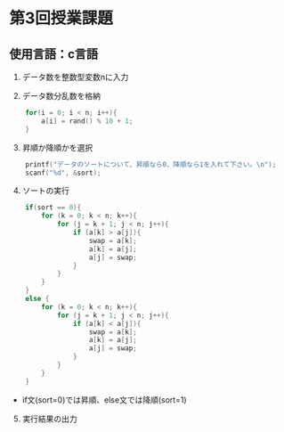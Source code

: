 # 第3回授業課題
## 使用言語：c言語
1. データ数を整数型変数nに入力

2. データ数分乱数を格納
```c
    for(i = 0; i < n; i++){
        a[i] = rand() % 10 + 1;
    }
```

3. 昇順か降順かを選択
```c
    printf("データのソートについて、昇順なら0、降順なら1を入れて下さい。\n");
    scanf("%d", &sort);
```
4. ソートの実行
```c
    if(sort == 0){
        for (k = 0; k < n; k++){
            for (j = k + 1; j < n; j++){
                if (a[k] > a[j]){
                    swap = a[k];
                    a[k] = a[j];
                    a[j] = swap;
                }
            }
        }
    }
    else {
        for (k = 0; k < n; k++){
            for (j = k + 1; j < n; j++){
                if (a[k] < a[j]){
                    swap = a[k];
                    a[k] = a[j];
                    a[j] = swap;
                }
            }
        }
    }
```
* if文(sort=0)では昇順、else文では降順(sort=1)
5. 実行結果の出力
